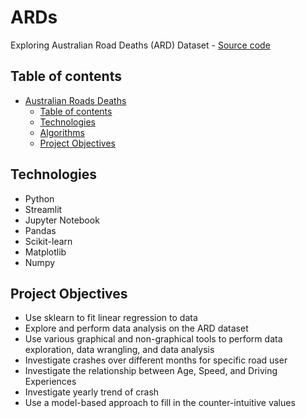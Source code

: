 # ARDs

Exploring Australian Road Deaths (ARD) Dataset -
[Source code](https://github.com/VincentNguyenDuc/Australian-roads-deaths)

## Table of contents

- [Australian Roads Deaths](#ards)
  - [Table of contents](#table-of-contents)
  - [Technologies](#technologies)
  - [Algorithms](#algorithms)
  - [Project Objectives](#project-objectives)

## Technologies

- Python
- Streamlit
- Jupyter Notebook
- Pandas
- Scikit-learn
- Matplotlib
- Numpy


## Project Objectives

- Use sklearn to fit linear regression to data
- Explore and perform data analysis on the ARD dataset
- Use various graphical and non-graphical tools to perform data exploration, data wrangling, and data analysis
- Investigate crashes over different months for specific road user
- Investigate the relationship between Age, Speed, and Driving Experiences
- Investigate yearly trend of crash
- Use a model-based approach to fill in the counter-intuitive values
